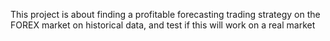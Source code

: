 This project is about finding a profitable forecasting trading strategy 
on the FOREX market on historical data, and test if this will
work on a real market